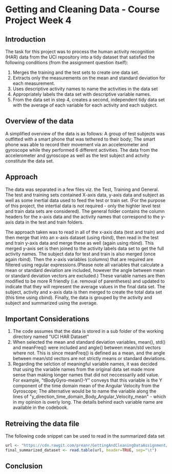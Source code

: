 # Getting and Cleaning Data - Course Project Week  4

## Introduction
The task for this project was to process the human activity recognition (HAR) data from the UCI repository into a tidy dataset that satisfied the following conditions (from the assignment question itself): 
1. Merges the training and the test sets to create one data set.
2. Extracts only the measurements on the mean and standard deviation for each measurement.
3. Uses descriptive activity names to name the activities in the data set
4. Appropriately labels the data set with descriptive variable names.
5. From the data set in step 4, creates a second, independent tidy data set with the average of each variable for each activity and each subject.
  
## Overview of the data
A simplified overview of the data is as follows: A group of test subjects was outfitted with a smart phone that was tethered to their body; The smart phone was able to record their movement via an accelerometer and gyroscope while they performed 6 different activities. The data from the accelerometer and gyroscope as well as the test subject and actvity constitute the data set.

## Approach
The data was separated in a few files viz. the Test, Training and General. The test and training sets contained X-axis data, y-axis data and subject as well as some inertial data used to feed the test or train set. (For the purpose of this project, the intertial data is not required - only the highler level test and train data sets are considered). The general folder contains the column headers for the x-axis data and the activity names that correspond to the y-axis data in the test and train folders.

The approach taken was to read in all of the x-axis data (test and train) and then merge that into an x-axis dataset (using rbind), then read in the test and train y-axis data and merge these as well (again using rbind). This merged y-axis set is then joined to the activity labels data set to get the full activity names.
The subject data for test and train is also merged (once again rbind).
Then the x-axis variables (columns) that are required are filtered using regular expressions.(Please note all variables that calculate a mean or standard deviation are included, however the angle between mean or standard deviation vectors are excluded.)
These variable names are then modified to be more R friendly (i.e. removal of parentheses) and updated to indicate that they will represent the average values in the final data set.
The subject, activity and x-axis data is then merged to create the total data set (this time using cbind).
Finally, the data is grouped by the activity and subject and summarized using the average.

## Important Considerations
1. The code assumes that the data is stored in a sub folder of the working directory named "UCI HAR Dataset"
2. When selected the mean and standard deviation variables, mean(), std() and meanFreq() were included and angle() between mean/std vectors where not. This is since meanFreq() is defined as a mean, and the angle between mean/std vectors are not strictly means or standard deviations.
3. Regarding the selction of meaningful variable names, it was decided that using the variable names from the original data set made more sense than making longer names that did not neccessarily add value. For example, "tBodyGyro-mean()-Y" conveys that this variable is the Y component of the time domain mean of the Angular Velocity from the Gyroscope; The alternative would be to name the variable along the lines of "y_direction_time_domain_Body_Angular_Velocity_mean" - which in my opinion is overly long. The details behind each variable name are available in the codebook.

## Retreiving the data file
The following code snippet can be used to read in the summarized data set
```R
url <- "https://cdn.rawgit.com/preanr/GettingAndCleaningDataAssignment/c5299b41/summaryDS.txt"
final_summarized_dataset <- read.table(url, header=TRUE, sep="\t")
```
## Conclusion


